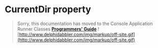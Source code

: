 <a href='Hidden comment: 
$Rev$
$Date$
'></a>

# CurrentDir property #

> Sorry, this documentation has moved to the Console Application Runner Classes **[Programmers' Guide](http://wiki.delphidabbler.com/index.php/Docs/TPJCustomConsoleAppCurrentDir)** ![http://www.delphidabbler.com/img/markup/off-site.gif](http://www.delphidabbler.com/img/markup/off-site.gif)
